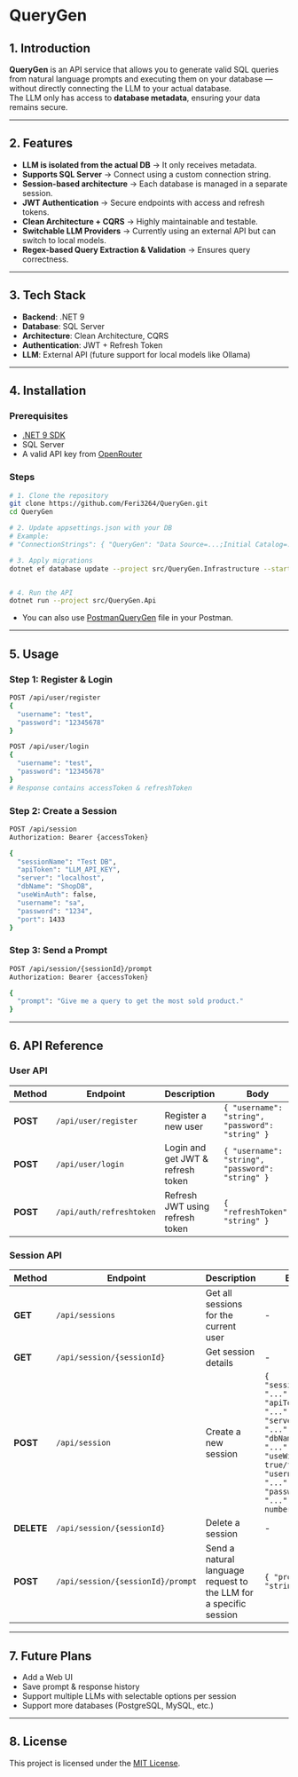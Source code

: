 
# QueryGen

## 1. Introduction
**QueryGen** is an API service that allows you to generate valid SQL queries from natural language prompts and executing them on your database — without directly connecting the LLM to your actual database.  
The LLM only has access to **database metadata**, ensuring your data remains secure.

---

## 2. Features
- **LLM is isolated from the actual DB** → It only receives metadata.
- **Supports SQL Server** → Connect using a custom connection string.
- **Session-based architecture** → Each database is managed in a separate session.
- **JWT Authentication** → Secure endpoints with access and refresh tokens.
- **Clean Architecture + CQRS** → Highly maintainable and testable.
- **Switchable LLM Providers** → Currently using an external API but can switch to local models.
- **Regex-based Query Extraction & Validation** → Ensures query correctness.

---

## 3. Tech Stack
- **Backend**: .NET 9
- **Database**: SQL Server
- **Architecture**: Clean Architecture, CQRS
- **Authentication**: JWT + Refresh Token
- **LLM**: External API (future support for local models like Ollama)

---

## 4. Installation

### Prerequisites
- [.NET 9 SDK](https://dotnet.microsoft.com/download)
- SQL Server
- A valid API key from [OpenRouter](https://openrouter.ai/docs/api-reference/authentication)

### Steps
```bash
# 1. Clone the repository
git clone https://github.com/Feri3264/QueryGen.git
cd QueryGen

# 2. Update appsettings.json with your DB
# Example:
# "ConnectionStrings": { "QueryGen": "Data Source=...;Initial Catalog=...;User Id=...;Password=..." }

# 3. Apply migrations
dotnet ef database update --project src/QueryGen.Infrastructure --startup-project src/QueryGen.Api


# 4. Run the API
dotnet run --project src/QueryGen.Api
```
- You can also use [PostmanQueryGen](PostmanQueryGen) file in your Postman.
---

## 5. Usage

### Step 1: Register & Login
```bash
POST /api/user/register
{
  "username": "test",
  "password": "12345678"
}

POST /api/user/login
{
  "username": "test",
  "password": "12345678"
}
# Response contains accessToken & refreshToken
```

### Step 2: Create a Session
```bash
POST /api/session
Authorization: Bearer {accessToken}

{
  "sessionName": "Test DB",
  "apiToken": "LLM_API_KEY",
  "server": "localhost",
  "dbName": "ShopDB",
  "useWinAuth": false,
  "username": "sa",
  "password": "1234",
  "port": 1433
}
```

### Step 3: Send a Prompt
```bash
POST /api/session/{sessionId}/prompt
Authorization: Bearer {accessToken}

{
  "prompt": "Give me a query to get the most sold product."
}
```

---

## 6. API Reference

### User API
| Method | Endpoint | Description | Body |
|--------|----------|-------------|------|
| **POST** | `/api/user/register` | Register a new user | `{ "username": "string", "password": "string" }` |
| **POST** | `/api/user/login` | Login and get JWT & refresh token | `{ "username": "string", "password": "string" }` |
| **POST** | `/api/auth/refreshtoken` | Refresh JWT using refresh token | `{ "refreshToken": "string" }` |

### Session API
| Method | Endpoint | Description | Body |
|--------|----------|-------------|------|
| **GET** | `/api/sessions` | Get all sessions for the current user | - |
| **GET** | `/api/session/{sessionId}` | Get session details | - |
| **POST** | `/api/session` | Create a new session | `{ "sessionName": "...", "apiToken": "...", "server": "...", "dbName": "...", "useWinAuth": true/false, "username": "...", "password": "...", "port": number }` |
| **DELETE** | `/api/session/{sessionId}` | Delete a session | - |
| **POST** | `/api/session/{sessionId}/prompt` | Send a natural language request to the LLM for a specific session | `{ "prompt": "string" }` |

---

## 7. Future Plans
- Add a Web UI
- Save prompt & response history
- Support multiple LLMs with selectable options per session
- Support more databases (PostgreSQL, MySQL, etc.)

---

## 8. License
This project is licensed under the [MIT License](LICENSE).

